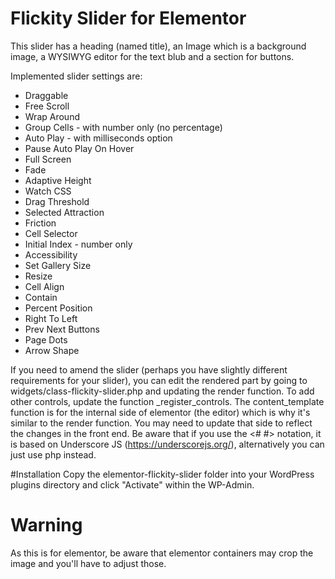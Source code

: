 Flickity Slider for Elementor
=============================

This slider has a heading (named title), an Image which is a background image, a WYSIWYG editor for the text blub and a section for buttons.

Implemented slider settings are:
- Draggable
- Free Scroll
- Wrap Around
- Group Cells - with number only (no percentage)
- Auto Play - with milliseconds option
- Pause Auto Play On Hover
- Full Screen
- Fade
- Adaptive Height
- Watch CSS
- Drag Threshold
- Selected Attraction
- Friction
- Cell Selector
- Initial Index - number only
- Accessibility
- Set Gallery Size
- Resize
- Cell Align
- Contain
- Percent Position
- Right To Left
- Prev Next Buttons
- Page Dots
- Arrow Shape

If you need to amend the slider (perhaps you have slightly different requirements for your slider), you can edit the rendered part by going to widgets/class-flickity-slider.php and 
updating the render function. To add other controls, update the function _register_controls. The content_template function is for the internal side of elementor (the editor) which is why it's similar to the render function. You may need to update that side to reflect the changes in the front end. Be aware that if you use the <# #> notation, it is based on Underscore JS (https://underscorejs.org/), alternatively you can just use php instead.

#Installation
Copy the elementor-flickity-slider folder into your WordPress plugins directory and click "Activate" within the WP-Admin.

# Warning
As this is for elementor, be aware that elementor containers may crop the image and you'll have to adjust those.
